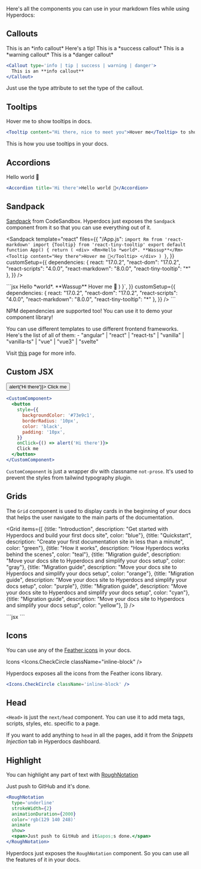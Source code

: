 Here's all the components you can use in your markdown files while using Hyperdocs:

## Callouts

<Callout type="info">
  This is an *info callout*
</Callout>
  
<Callout type="tip">
  Here's a tip!
</Callout>

<Callout type="success">
  This is a *success callout*
</Callout>

<Callout type="warning">
  This is a *warning callout*
</Callout>

<Callout type="danger">
  This is a *danger callout*
</Callout>

```jsx
<Callout type='info | tip | success | warning | danger'>
  This is an **info callout**
</Callout>
```

Just use the type attribute to set the type of the callout.

## Tooltips

<Tooltip content="Hi there, nice to meet you">Hover me</Tooltip> to show tooltips in docs.

```jsx
<Tooltip content="Hi there, nice to meet you">Hover me</Tooltip> to show tooltips in docs.
```

This is how you use tooltips in your docs.

## Accordions

<Accordion
  title="Hi there">
Hello world 👋
</Accordion>

```jsx
<Accordion title='Hi there'>Hello world 👋</Accordion>
```

## Sandpack

[Sandpack](https://sandpack.codesandbox.io) from CodeSandbox. Hyperdocs just exposes the `Sandpack` component from it so that you can use everything out of it.

<Sandpack
template="react"
files={{
    "/App.js": `import Rm from 'react-markdown'
import {Tooltip} from 'react-tiny-tooltip'
export default function App() {
  return (
    <div>
          <Rm>Hello *world*. **Wassup**</Rm>
          <Tooltip content="Hey there">Hover me 🙌</Tooltip>
    </div>
  )
}`,
  }}
customSetup={{
    dependencies: {
      react: "17.0.2",
      "react-dom": "17.0.2",
      "react-scripts": "4.0.0",
      "react-markdown": "8.0.0",
      "react-tiny-tooltip": "*"
    },
  }}
/>

<Accordion title="Here's the code for it">
	```jsx
<Sandpack
  template="react"
  files={{
    "/App.js": `import Rm from 'react-markdown'
import {Tooltip} from 'react-tiny-tooltip'
export default function App() {
  return (
    <div>
          <Rm>Hello *world*. **Wassup**</Rm>
          <Tooltip content="Hey there">Hover me 🙌</Tooltip>
    </div>
  )
}`,
  }}
  customSetup={{
    dependencies: {
      react: "17.0.2",
      "react-dom": "17.0.2",
      "react-scripts": "4.0.0",
      "react-markdown": "8.0.0",
      "react-tiny-tooltip": "*"
    },
  }}
/>
```
</Accordion>

NPM dependencies are supported too! You can use it to demo your component library!

<Callout type="info">
You can use different templates to use different frontend frameworks.
Here's the list of all of them:
- "angular" | "react" | "react-ts" | "vanilla" | "vanilla-ts" | "vue" | "vue3" | "svelte"

Visit [this](https://sandpack.codesandbox.io/docs/getting-started/custom-content#templates) page for more info.

</Callout>

## Custom JSX

<CustomComponent>
	<button
		style={{
      backgroundColor: '#73e9c1',
      borderRadius: '20px',
      color: '#fff',
      padding: '10px',
    }}
 onClick={() => alert('Hi there')}>
 	Click me
	</button>
</CustomComponent>

```jsx
<CustomComponent>
  <button
    style={{
      backgroundColor: '#73e9c1',
      borderRadius: '10px',
      color: 'black',
      padding: '10px',
    }}
    onClick={() => alert('Hi there')}>
    Click me
  </button>
</CustomComponent>
```

`CustomComponent` is just a wrapper div with classname `not-prose`. It's used to prevent the styles from tailwind typography plugin.

## Grids

The `Grid` component is used to display cards in the beginning of your docs that helps the user navigate to the main parts of the documentation.

<Grid
items={[
{title: "Introduction", description: "Get started with Hyperdocs and build your first docs site", color: "blue"},
{title: "Quickstart", description: "Create your first documentation site in less than a minute", color: "green"},
{title: "How it works", description: "How Hyperdocs works behind the scenes", color: "teal"},
{title: "Migration guide", description: "Move your docs site to Hyperdocs and simplify your docs setup", color: "gray"},
{title: "Migration guide", description: "Move your docs site to Hyperdocs and simplify your docs setup", color: "orange"},
{title: "Migration guide", description: "Move your docs site to Hyperdocs and simplify your docs setup", color: "purple"},
{title: "Migration guide", description: "Move your docs site to Hyperdocs and simplify your docs setup", color: "cyan"},
{title: "Migration guide", description: "Move your docs site to Hyperdocs and simplify your docs setup", color: "yellow"},
]}
/>

<Accordion title="Here's the code for it">
	```jsx
<Grid
  items={[
    {
      title: 'Introduction',
      description: 'Get started with Hyperdocs and build your first docs site',
      color: 'blue',
    },
    {
      title: 'Quickstart',
      description: 'Create your first documentation site in less than a minute',
      color: 'green',
    },
    {
      title: 'How it works',
      description: 'How Hyperdocs works behind the scenes',
      color: 'teal',
    },
    {
      title: 'Migration guide',
      description:
        'Move your docs site to Hyperdocs and simplify your docs setup',
      color: 'gray',
    },
    {
      title: 'Migration guide',
      description:
        'Move your docs site to Hyperdocs and simplify your docs setup',
      color: 'orange',
    },
    {
      title: 'Migration guide',
      description:
        'Move your docs site to Hyperdocs and simplify your docs setup',
      color: 'purple',
    },
    {
      title: 'Migration guide',
      description:
        'Move your docs site to Hyperdocs and simplify your docs setup',
      color: 'cyan',
    },
    {
      title: 'Migration guide',
      description:
        'Move your docs site to Hyperdocs and simplify your docs setup',
      color: 'yellow',
    },
  ]}
/>
```
</Accordion>

## Icons

You can use any of the [Feather icons](https://feathericons.com) in your docs.

Icons <Icons.CheckCircle className="inline-block" />

Hyperdocs exposes all the icons from the Feather icons library.

```jsx
<Icons.CheckCircle className='inline-block' />
```

## Head

`<Head>` is just the `next/head` component. You can use it to add meta tags, scripts, styles, etc. specific to a page.

If you want to add anything to `head` in all the pages, add it from the _Snippets Injection_ tab in Hyperdocs dashboard.

## Highlight

You can highlight any part of text with [RoughNotation](https://www.npmjs.com/package/react-rough-notation)

<RoughNotation
	type='underline'
	strokeWidth={2}
	animationDuration={2000}
	color='rgb(129 140 248)'
	animate
	show>
<span>Just push to GitHub and it&apos;s done.</span>
</RoughNotation>

```jsx
<RoughNotation
  type='underline'
  strokeWidth={2}
  animationDuration={2000}
  color='rgb(129 140 248)'
  animate
  show>
  <span>Just push to GitHub and it&apos;s done.</span>
</RoughNotation>
```

Hyperdocs just exposes the `RoughNotation` component. So you can use all the features of it in your docs.
